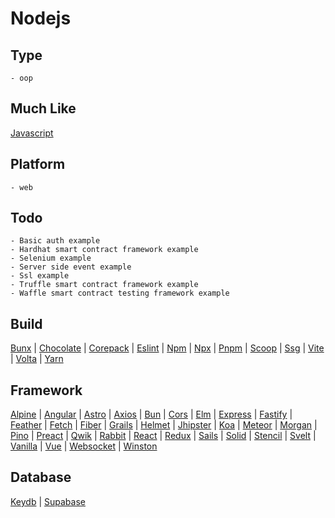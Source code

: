 # Nodejs

## Type
	- oop
## Much Like
[Javascript](JAVASCRIPT.md)
## Platform
	- web
## Todo
	- Basic auth example
	- Hardhat smart contract framework example
	- Selenium example
	- Server side event example
	- Ssl example
	- Truffle smart contract framework example
	- Waffle smart contract testing framework example
## Build
[Bunx](https://github.com/bearddan2000?tab=repositories&q=nodejs+bunx&type=&language=&sort=) | [Chocolate](https://github.com/bearddan2000?tab=repositories&q=nodejs+chocolate&type=&language=&sort=) | [Corepack](https://github.com/bearddan2000?tab=repositories&q=nodejs+corepack&type=&language=&sort=) | [Eslint](https://github.com/bearddan2000?tab=repositories&q=nodejs+eslint&type=&language=&sort=) | [Npm](https://github.com/bearddan2000?tab=repositories&q=nodejs+npm&type=&language=&sort=) | [Npx](https://github.com/bearddan2000?tab=repositories&q=nodejs+npx&type=&language=&sort=) | [Pnpm](https://github.com/bearddan2000?tab=repositories&q=nodejs+pnpm&type=&language=&sort=) | [Scoop](https://github.com/bearddan2000?tab=repositories&q=nodejs+scoop&type=&language=&sort=) | [Ssg](https://github.com/bearddan2000?tab=repositories&q=nodejs+ssg&type=&language=&sort=) | [Vite](https://github.com/bearddan2000?tab=repositories&q=nodejs+vite&type=&language=&sort=) | [Volta](https://github.com/bearddan2000?tab=repositories&q=nodejs+volta&type=&language=&sort=) | [Yarn](https://github.com/bearddan2000?tab=repositories&q=nodejs+yarn&type=&language=&sort=)
## Framework
[Alpine](https://github.com/bearddan2000?tab=repositories&q=nodejs+alpine&type=&language=&sort=) | [Angular](https://github.com/bearddan2000?tab=repositories&q=nodejs+angular&type=&language=&sort=) | [Astro](https://github.com/bearddan2000?tab=repositories&q=nodejs+astro&type=&language=&sort=) | [Axios](https://github.com/bearddan2000?tab=repositories&q=nodejs+axios&type=&language=&sort=) | [Bun](https://github.com/bearddan2000?tab=repositories&q=nodejs+bun&type=&language=&sort=) | [Cors](https://github.com/bearddan2000?tab=repositories&q=nodejs+cors&type=&language=&sort=) | [Elm](https://github.com/bearddan2000?tab=repositories&q=nodejs+elm&type=&language=&sort=) | [Express](https://github.com/bearddan2000?tab=repositories&q=nodejs+express&type=&language=&sort=) | [Fastify](https://github.com/bearddan2000?tab=repositories&q=nodejs+fastify&type=&language=&sort=) | [Feather](https://github.com/bearddan2000?tab=repositories&q=nodejs+feather&type=&language=&sort=) | [Fetch](https://github.com/bearddan2000?tab=repositories&q=nodejs+fetch&type=&language=&sort=) | [Fiber](https://github.com/bearddan2000?tab=repositories&q=nodejs+fiber&type=&language=&sort=) | [Grails](https://github.com/bearddan2000?tab=repositories&q=nodejs+grails&type=&language=&sort=) | [Helmet](https://github.com/bearddan2000?tab=repositories&q=nodejs+helmet&type=&language=&sort=) | [Jhipster](https://github.com/bearddan2000?tab=repositories&q=nodejs+jhipster&type=&language=&sort=) | [Koa](https://github.com/bearddan2000?tab=repositories&q=nodejs+koa&type=&language=&sort=) | [Meteor](https://github.com/bearddan2000?tab=repositories&q=nodejs+meteor&type=&language=&sort=) | [Morgan](https://github.com/bearddan2000?tab=repositories&q=nodejs+morgan&type=&language=&sort=) | [Pino](https://github.com/bearddan2000?tab=repositories&q=nodejs+pino&type=&language=&sort=) | [Preact](https://github.com/bearddan2000?tab=repositories&q=nodejs+preact&type=&language=&sort=) | [Qwik](https://github.com/bearddan2000?tab=repositories&q=nodejs+qwik&type=&language=&sort=) | [Rabbit](https://github.com/bearddan2000?tab=repositories&q=nodejs+rabbit&type=&language=&sort=) | [React](https://github.com/bearddan2000?tab=repositories&q=nodejs+react&type=&language=&sort=) | [Redux](https://github.com/bearddan2000?tab=repositories&q=nodejs+redux&type=&language=&sort=) | [Sails](https://github.com/bearddan2000?tab=repositories&q=nodejs+sails&type=&language=&sort=) | [Solid](https://github.com/bearddan2000?tab=repositories&q=nodejs+solid&type=&language=&sort=) | [Stencil](https://github.com/bearddan2000?tab=repositories&q=nodejs+stencil&type=&language=&sort=) | [Svelt](https://github.com/bearddan2000?tab=repositories&q=nodejs+svelt&type=&language=&sort=) | [Vanilla](https://github.com/bearddan2000?tab=repositories&q=nodejs+vanilla&type=&language=&sort=) | [Vue](https://github.com/bearddan2000?tab=repositories&q=nodejs+vue&type=&language=&sort=) | [Websocket](https://github.com/bearddan2000?tab=repositories&q=nodejs+websocket&type=&language=&sort=) | [Winston](https://github.com/bearddan2000?tab=repositories&q=nodejs+winston&type=&language=&sort=)
## Database
[Keydb](https://github.com/bearddan2000?tab=repositories&q=nodejs+keydb&type=&language=&sort=) | [Supabase](https://github.com/bearddan2000?tab=repositories&q=nodejs+supabase&type=&language=&sort=)